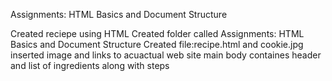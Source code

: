 Assignments: HTML Basics and Document Structure

Created reciepe using HTML
Created folder called Assignments: HTML Basics and Document Structure
Created file:recipe.html and cookie.jpg
inserted image and links to acuactual web site
main body containes header and list of ingredients along with steps


